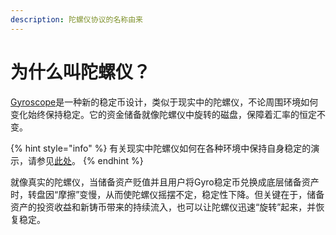 ```yaml
---
description: 陀螺仪协议的名称由来
---
```


# 为什么叫陀螺仪？

[Gyroscope](https://gyro.finance)是一种新的稳定币设计，类似于现实中的陀螺仪，不论周围环境如何变化始终保持稳定。它的资金储备就像陀螺仪中旋转的磁盘，保障着汇率的恒定不变。

{% hint style="info" %}
有关现实中陀螺仪如何在各种环境中保持自身稳定的演示，请参见[此处](https://www.youtube.com/watch?v=p9zhP9Bnx-k)。
{% endhint %}

就像真实的陀螺仪，当储备资产贬值并且用户将Gyro稳定币兑换成底层储备资产时，转盘因“摩擦”变慢，从而使陀螺仪摇摆不定，稳定性下降。但关键在于，储备资产的投资收益和新铸币带来的持续流入，也可以让陀螺仪迅速“旋转”起来，并恢复稳定。

